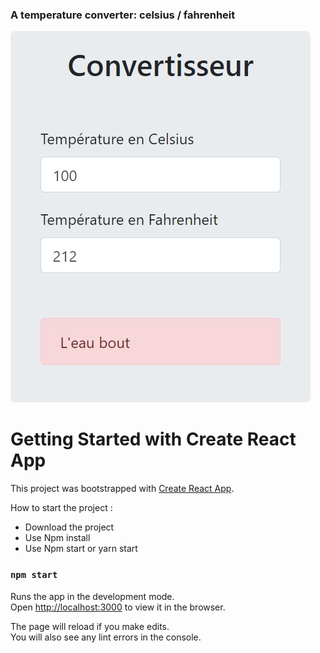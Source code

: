 ### A temperature converter: celsius / fahrenheit

![](./demo/screenshot.jpg)


# Getting Started with Create React App

This project was bootstrapped with [Create React App](https://github.com/facebook/create-react-app).

How to start the project : 

- Download the project
- Use Npm install
- Use Npm start or yarn start

### `npm start`

Runs the app in the development mode.\
Open [http://localhost:3000](http://localhost:3000) to view it in the browser.

The page will reload if you make edits.\
You will also see any lint errors in the console.


